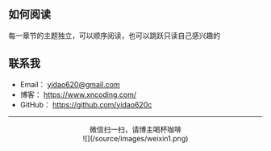 
## 如何阅读

每一章节的主题独立，可以顺序阅读，也可以跳跃只读自己感兴趣的


## 联系我

* Email：   yidao620@gmail.com
* 博客：     https://www.xncoding.com/
* GitHub：  https://github.com/yidao620c

--------------------------------------------

<center>微信扫一扫，请博主喝杯咖啡</center>

<center> ![](/source/images/weixin1.png) </center>

